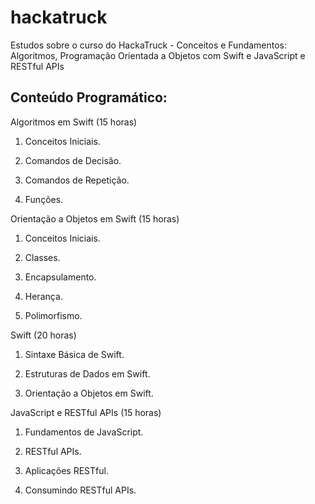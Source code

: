 # hackatruck
Estudos sobre o curso do HackaTruck - Conceitos e Fundamentos: Algoritmos, Programação Orientada a Objetos com Swift e JavaScript e RESTful APIs

## Conteúdo Programático:

Algoritmos em Swift (15 horas)

1. Conceitos Iniciais.

2. Comandos de Decisão.

3. Comandos de Repetição.

4. Funções.

Orientação a Objetos em Swift (15 horas)

1. Conceitos Iniciais.

2. Classes.

3. Encapsulamento.

4. Herança.

5. Polimorfismo.  

Swift (20 horas)

1. Sintaxe Básica de Swift.

2. Estruturas de Dados em Swift.

3. Orientação a Objetos em Swift.

JavaScript e RESTful APIs (15 horas)

1. Fundamentos de JavaScript.

2. RESTful APIs.

3. Aplicações RESTful.

4. Consumindo RESTful APIs.
